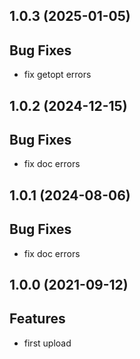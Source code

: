 ## 1.0.3 (2025-01-05)

## Bug Fixes

- fix getopt errors

## 1.0.2 (2024-12-15)

## Bug Fixes

- fix doc errors

## 1.0.1 (2024-08-06)

## Bug Fixes

- fix doc errors

## 1.0.0 (2021-09-12)

## Features

- first upload

